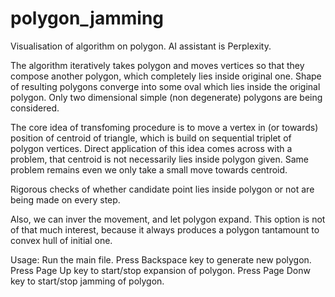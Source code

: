 # polygon_jamming
Visualisation of algorithm on polygon. AI assistant is Perplexity.

The algorithm iteratively takes polygon and moves vertices so that they compose another polygon, which completely lies inside original one. 
Shape of resulting polygons converge into some oval which lies inside the original polygon.
Only two dimensional simple (non degenerate) polygons are being considered.

The core idea of transfoming procedure is to move a vertex in (or towards) position of centroid of triangle,
which is build on sequential triplet of polygon vertices.
Direct application of this idea comes across with a problem, that centroid is not necessarily lies inside polygon given.
Same problem remains even we only take a small move towards centroid.

Rigorous checks of whether candidate point lies inside polygon or not are being made on every step.

Also, we can inver the movement, and let polygon expand. 
This option is not of that much interest, because it always produces a polygon tantamount to convex hull of initial one.


Usage:
Run the main file. 
Press Backspace key to generate new polygon. 
Press Page Up key to start/stop expansion of polygon.
Press Page Donw key to start/stop jamming of polygon.
